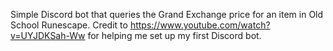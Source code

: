 Simple Discord bot that queries the Grand Exchange price for an item in Old School Runescape. Credit to https://www.youtube.com/watch?v=UYJDKSah-Ww for helping me set up my first Discord bot.
